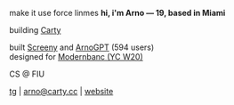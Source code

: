 make it use force linmes **hi, i'm Arno — 19, based in Miami**

building [Carty](https://carty.cc)

built [Screeny](https://apps.microsoft.com/detail/9P2XX9PJM3SR?hl=en-us&gl=US&ocid=pdpshare) and [ArnoGPT](https://t.me/ArnoGPT_bot) (594 users)  
designed for [Modernbanc (YC W20)](https://www.ycombinator.com/companies/modernbanc)

CS @ FIU

[tg](https://t.me/ArnoGevorkyan) | [arno@carty.cc](mailto:arno@carty.cc) | [website](https://arnogevorkyan.com)
